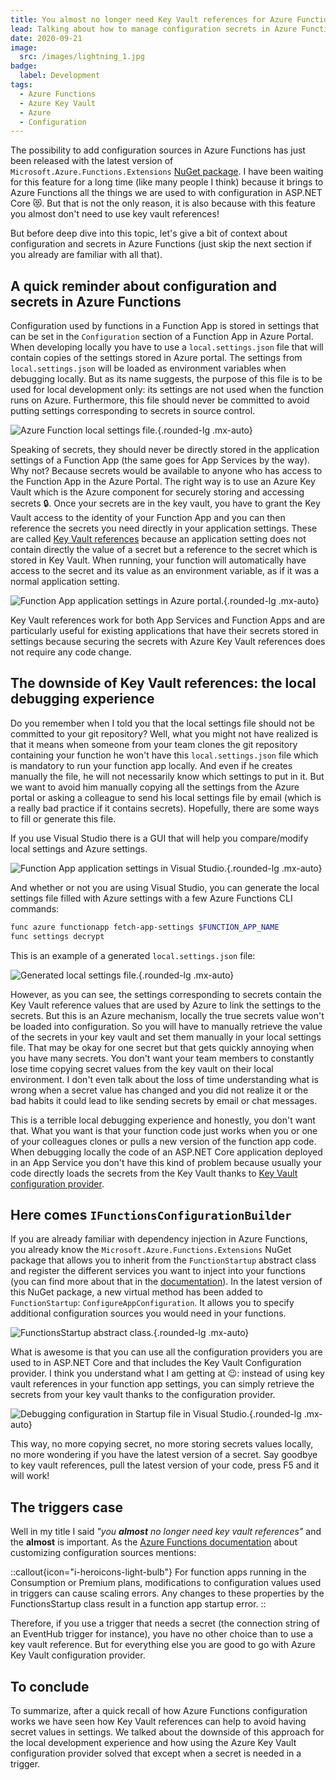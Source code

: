 ```yaml
---
title: You almost no longer need Key Vault references for Azure Functions.
lead: Talking about how to manage configuration secrets in Azure Functions.
date: 2020-09-21
image:
  src: /images/lightning_1.jpg
badge:
  label: Development
tags:
  - Azure Functions
  - Azure Key Vault
  - Azure
  - Configuration
---
```

The possibility to add configuration sources in Azure Functions has just been released with the latest version of `Microsoft.Azure.Functions.Extensions` [NuGet package](https://www.nuget.org/packages/Microsoft.Azure.Functions.Extensions/1.1.0). I have been waiting for this feature for a long time (like many people I think) because it brings to Azure Functions all the things we are used to with configuration in ASP.NET Core 😻. But that is not the only reason, it is also because with this feature you almost don't need to use key vault references!

But before deep dive into this topic, let's give a bit of context about configuration and secrets in Azure Functions (just skip the next section if you already are familiar with all that).

## A quick reminder about configuration and secrets in Azure Functions

Configuration used by functions in a Function App is stored in settings that can be set in the `Configuration` section of a Function App in Azure Portal. When developing locally you have to use a `local.settings.json` file that will contain copies of the settings stored in Azure portal. The settings from `local.settings.json` will be loaded as environment variables when debugging locally. But as its name suggests, the purpose of this file is to be used for local development only: its settings are not used when the function runs on Azure. Furthermore, this file should never be committed to avoid putting settings corresponding to secrets in source control.

![Azure Function local settings file.](/posts/images/functionssecrets_localsettings_1.png){.rounded-lg .mx-auto}

Speaking of secrets, they should never be directly stored in the application settings of a Function App (the same goes for App Services by the way). Why not? Because secrets would be available to  anyone who has access to the Function App in the Azure Portal. The right way is to use an Azure Key Vault which is the Azure component for securely storing and accessing secrets 🔒. Once your secrets are in the key vault, you have to grant the Key Vault access to the identity of your Function App and you can then reference the secrets you need directly in your application settings. These are called [Key Vault references](https://learn.microsoft.com/en-us/azure/app-service/app-service-key-vault-references?wt.mc_id=MVP_430820) because an application setting does not contain directly the value of a secret but a reference to the secret which is stored in Key Vault. When running, your function will automatically have access to the secret and its value as an environment variable, as if it was a normal application setting.

![Function App application settings in Azure portal.](/posts/images/functionssecrets_portal_1.png){.rounded-lg .mx-auto}

Key Vault references work for both App Services and Function Apps and are particularly useful for existing applications that have their secrets stored in settings because securing the secrets with Azure Key Vault references does not require any code change.

## The downside of Key Vault references: the local debugging experience

Do you remember when I told you that the local settings file should not be committed to your git repository? Well, what you might not have realized is that it means when someone from your team clones the git repository containing your function he won't have this `local.settings.json` file which is mandatory to run your function app locally. And even if he creates manually the file, he will not necessarily know which settings to put in it. But we want to avoid him manually copying all the settings from the Azure portal or asking a colleague to send his local settings file by email (which is a really bad practice if it contains secrets). Hopefully, there are some ways to fill or generate this file. 

If you use Visual Studio there is a GUI that will help you compare/modify local settings and Azure settings.

![Function App application settings in Visual Studio.](/posts/images/functionssecrets_vs_1.png){.rounded-lg .mx-auto}

And whether or not you are using Visual Studio, you can generate the local settings file filled with Azure settings with a few Azure Functions CLI commands:

```bash
func azure functionapp fetch-app-settings $FUNCTION_APP_NAME
func settings decrypt
```

This is an example of a generated `local.settings.json` file:

![Generated local settings file.](/posts/images/functionssecrets_localsettings_2.png){.rounded-lg .mx-auto}

However, as you can see, the settings corresponding to secrets contain the Key Vault reference values that are used by Azure to link the settings to the secrets. But this is an Azure mechanism, locally the true secrets value won't be loaded into configuration. So you will have to manually retrieve the value of the secrets in your key vault and set them manually in your local settings file. That may be okay for one secret but that gets quickly annoying when you have many secrets. You don't want your team members to constantly lose time copying secret values from the key vault on their local environment. I don't even talk about the loss of time understanding what is wrong when a secret value has changed and you did not realize it or the bad habits it could lead to like sending secrets by email or chat messages.

This is a terrible local debugging experience and honestly, you don't want that. What you want is that your function code just works when you or one of your colleagues clones or pulls a new version of the function app code. When debugging locally the code of an ASP.NET Core application deployed in an App Service you don't have this kind of problem because usually your code directly loads the secrets from the Key Vault thanks to [Key Vault configuration provider](https://learn.microsoft.com/en-us/aspnet/core/security/key-vault-configuration?view=aspnetcore-3.1&wt.mc_id=MVP_430820).

## Here comes `IFunctionsConfigurationBuilder`

If you are already familiar with dependency injection in Azure Functions, you already know the `Microsoft.Azure.Functions.Extensions` NuGet package that allows you to inherit from the `FunctionStartup` abstract class and register the different services you want to inject into your functions (you can find more about that in the [documentation](https://learn.microsoft.com/en-us/azure/azure-functions/functions-dotnet-dependency-injection?wt.mc_id=MVP_430820)). In the latest version of this NuGet package, a new virtual method has been added to `FunctionStartup`: `ConfigureAppConfiguration`. It allows you to specify additional configuration sources you would need in your functions.

![FunctionsStartup abstract class.](/posts/images/functionssecrets_vs_2.png){.rounded-lg .mx-auto}

What is awesome is that you can use all the configuration providers you are used to in ASP.NET Core and that includes the Key Vault Configuration provider. I think you understand what I am getting at 😉: instead of using key vault references in your function app settings, you can simply retrieve the secrets from your key vault thanks to the configuration provider.

![Debugging configuration in Startup file in Visual Studio.](/posts/images/functionssecrets_vs_3.png){.rounded-lg .mx-auto}

This way, no more copying secret, no more storing secrets values locally, no more wondering if you have the latest version of a secret. Say goodbye to key vault references, pull the latest version of your code, press F5 and it will work!

## The triggers case

Well in my title I said *"you **almost** no longer need key vault references"* and the **almost** is important. As the [Azure Functions documentation](https://learn.microsoft.com/en-us/azure/azure-functions/functions-dotnet-dependency-injection#customizing-configuration-sources?wt.mc_id=MVP_430820) about customizing configuration sources mentions:

::callout{icon="i-heroicons-light-bulb"}
For function apps running in the Consumption or Premium plans, modifications to configuration values used in triggers can cause scaling errors. Any changes to these properties by the FunctionsStartup class result in a function app startup error.
::

Therefore, if you use a trigger that needs a secret (the connection string of an EventHub trigger for instance), you have no other choice than to use a key vault reference. But for everything else you are good to go with Azure Key Vault configuration provider.

## To conclude

To summarize, after a quick recall of how Azure Functions configuration works we have seen how Key Vault references can help to avoid having secret values in settings. We talked about the downside of this approach for the local development experience and how using the Azure Key Vault configuration provider solved that except when a secret is needed in a trigger. 
